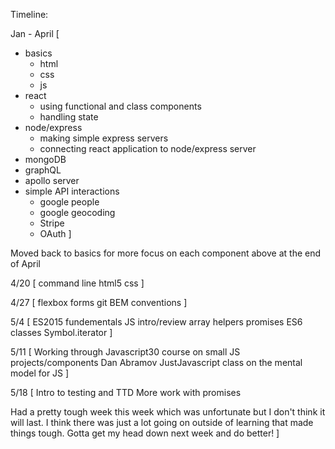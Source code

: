 Timeline:

Jan - April [
  - basics
      - html
      - css
      - js
  - react
      - using functional and class components
      - handling state
  - node/express
      - making simple express servers
      - connecting react application to node/express server
  - mongoDB
  - graphQL
  - apollo server
  - simple API interactions
      - google people
      - google geocoding
      - Stripe
      - OAuth
]

Moved back to basics for more focus on each component above at the end of April

4/20 [
  command line
  html5
  css
]

4/27 [
  flexbox
  forms
  git
  BEM conventions
]

5/4 [
  ES2015 fundementals
  JS intro/review
    array helpers
    promises
    ES6 classes
    Symbol.iterator
]

5/11 [
  Working through Javascript30 course on small JS projects/components
  Dan Abramov JustJavascript class on the mental model for JS
]

5/18 [
  Intro to testing and TTD
  More work with promises
  
  Had a pretty tough week this week which was unfortunate but I don't think it will last. I think there was just a lot going on outside of learning that made things tough. Gotta get my head down next week and do better!
]